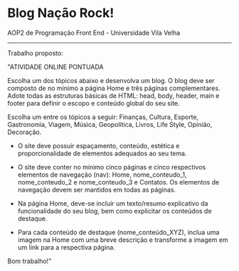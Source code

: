 # Blog Nação Rock!
AOP2 de Programação Front End - Universidade Vila Velha

---

Trabalho proposto:

"ATIVIDADE ONLINE PONTUADA

Escolha um dos tópicos abaixo e desenvolva um blog. O blog deve ser composto de no mínimo a página Home e três páginas complementares. Adote todas as estruturas básicas de HTML: head, body, header, main e footer para definir o escopo e conteúdo global do seu site.

Escolha um entre os tópicos a seguir: Finanças, Cultura, Esporte, Gastronomia, Viagem, Música, Geopolítica, Livros, Life Style, Opinião, Decoração.


* O site deve possuir espaçamento, conteúdo, estética e proporcionalidade de elementos adequados ao seu tema.

* O site deve conter no mínimo cinco páginas e cinco respectivos elementos de navegação (nav): Home, nome_conteudo_1, nome_conteudo_2 e nome_conteudo_3 e Contatos. Os elementos de navegação devem ser mantidos em todas as páginas.

* Na página Home, deve-se incluir um texto/resumo explicativo da funcionalidade do seu blog, bem como explicitar os conteúdos de destaque. 

* Para cada conteúdo de destaque (nome_conteúdo_XYZ), inclua uma imagem na Home com uma breve descrição e transforme a imagem em um link para a respectiva página. 

Bom trabalho!"
